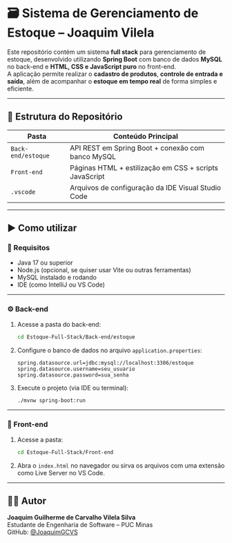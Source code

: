 # 🗃️ Sistema de Gerenciamento de Estoque – Joaquim Vilela

Este repositório contém um sistema **full stack** para gerenciamento de estoque, desenvolvido utilizando **Spring Boot** com banco de dados **MySQL** no back-end e **HTML, CSS e JavaScript puro** no front-end.  
A aplicação permite realizar o **cadastro de produtos**, **controle de entrada e saída**, além de acompanhar o **estoque em tempo real** de forma simples e eficiente.

---

## 📁 Estrutura do Repositório

| Pasta              | Conteúdo Principal                                      |
|--------------------|----------------------------------------------------------|
| `Back-end/estoque` | API REST em Spring Boot + conexão com banco MySQL       |
| `Front-end`        | Páginas HTML + estilização em CSS + scripts JavaScript  |
| `.vscode`          | Arquivos de configuração da IDE Visual Studio Code      |

---

## ▶️ Como utilizar

### 🔧 Requisitos

- Java 17 ou superior
- Node.js (opcional, se quiser usar Vite ou outras ferramentas)
- MySQL instalado e rodando
- IDE (como IntelliJ ou VS Code)

---

### ⚙️ Back-end

1. Acesse a pasta do back-end:
   ```bash
   cd Estoque-Full-Stack/Back-end/estoque
   ```

2. Configure o banco de dados no arquivo `application.properties`:
   ```
   spring.datasource.url=jdbc:mysql://localhost:3306/estoque
   spring.datasource.username=seu_usuario
   spring.datasource.password=sua_senha
   ```

3. Execute o projeto (via IDE ou terminal):
   ```bash
   ./mvnw spring-boot:run
   ```

---

### 🎨 Front-end

1. Acesse a pasta:
   ```bash
   cd Estoque-Full-Stack/Front-end
   ```

2. Abra o `index.html` no navegador ou sirva os arquivos com uma extensão como Live Server no VS Code.

---

## 👨‍💻 Autor

**Joaquim Guilherme de Carvalho Vilela Silva**  
Estudante de Engenharia de Software – PUC Minas  
GitHub: [@JoaquimGCVS](https://github.com/JoaquimGCVS)
